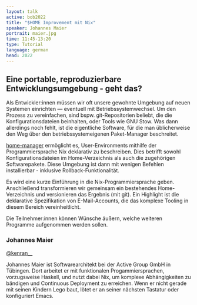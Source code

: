 ```yaml
---
layout: talk
active: bob2022
title: "$HOME Improvement mit Nix"
speaker: Johannes Maier
portrait: maier.jpg
time: 11:45-13:20
type: Tutorial
language: german
head: 2022
---
```


## Eine portable, reproduzierbare Entwicklungsumgebung - geht das?

Als Entwickler:innen müssen wir oft unsere gewohnte Umgebung auf neuen
Systemen einrichten — eventuell mit Betriebssystemwechsel. Um den
Prozess zu vereinfachen, sind bspw. git-Repositorien beliebt, die die
Konfigurationsdateien beinhalten, oder Tools wie GNU Stow. Was dann
allerdings noch fehlt, ist die eigentliche Software, für die man
üblicherweise den Weg über den betriebssystemeigenen Paket-Manager
beschreitet.

[home-manager](https://github.com/nix-community/home-manager) ermöglicht es, User-Environments mithilfe der
Programmiersprache Nix deklarativ zu beschreiben. Dies betrifft sowohl
Konfigurationsdateien im Home-Verzeichnis als auch die zugehörigen
Softwarepakete. Diese Umgebung ist dann mit wenigen Befehlen
installierbar - inklusive Rollback-Funktionalität.

Es wird eine kurze Einführung in die Nix-Programmiersprache
geben. Anschließend transformieren wir gemeinsam ein bestehendes
Home-Verzeichnis und versionieren das Ergebnis (mit git). Ein
Highlight ist die deklarative Spezifikation von E-Mail-Accounts, die
das komplexe Tooling in diesem Bereich vereinheitlicht.

Die Teilnehmer:innen können Wünsche äußern, welche weiteren Programme
aufgenommen werden sollen.

### Johannes Maier

[@kenran__](https://twitter.com/kenran__)

Johannes Maier ist Softwarearchitekt bei der Active Group GmbH in
Tübingen. Dort arbeitet er mit funktionalen Progammiersprachen,
vorzugsweise Haskell, und nutzt dabei Nix, um komplexe Abhängigkeiten
zu bändigen und Continuous Deployment zu erreichen. Wenn er nicht
gerade mit seinen Kindern Lego baut, lötet er an seiner nächsten
Tastatur oder konfiguriert Emacs.
